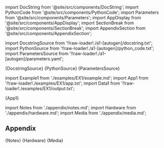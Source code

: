 
[//]: # (Custom component imports)

import DocString from '@site/src/components/DocString';
import PythonCode from '@site/src/components/PythonCode';
import Parameters from '@site/src/components/Parameters';
import AppDisplay from '@site/src/components/AppDisplay';
import SectionBreak from '@site/src/components/SectionBreak';
import AppendixSection from '@site/src/components/AppendixSection';

[//]: # (TODO: Machine-generate this section)

import DocstringSource from '!!raw-loader!./a1-[autogen]/docstring.txt';
import PythonSource from '!!raw-loader!./a1-[autogen]/python_code.txt';
import ParametersSource from '!!raw-loader!./a1-[autogen]/parameters.yaml';

<DocString>{DocstringSource}</DocString>
<PythonCode>{PythonSource}</PythonCode>
<Parameters>{ParametersSource}</Parameters>

<SectionBreak />

[//]: # (Examples)

import Example1 from './examples/EX1/example.md';
import App1 from '!!raw-loader!./examples/EX1/app.txt';
import Data1 from '!!raw-loader!./examples/EX1/output.txt';

<AppDisplay 
    title='Pressure Measurement with Phodget 22'
    data={Data1}
    nodeLabel='Pressures'>
    {App1}
</AppDisplay>

<Example1 />

<SectionBreak />

[//]: # (Appendix)

import Notes from './appendix/notes.md';
import Hardware from './appendix/hardware.md';
import Media from './appendix/media.md';

## Appendix

<AppendixSection index={0} folderPath='/instruments/phidget/phidget22/appendix/'>{Notes}</AppendixSection>
<AppendixSection index={1} folderPath='/instruments/phidget/phidget22/appendix/'>{Hardware}</AppendixSection>
<AppendixSection index={2} folderPath='/instruments/phidget/phidget22/appendix/'>{Media}</AppendixSection>

